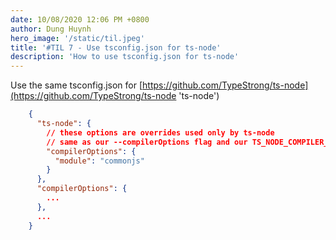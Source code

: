 ```yaml
---
date: 10/08/2020 12:06 PM +0800
author: Dung Huynh
hero_image: '/static/til.jpeg'
title: '#TIL 7 - Use tsconfig.json for ts-node'
description: 'How to use tsconfig.json for ts-node'
---
```


Use the same tsconfig.json for [https://github.com/TypeStrong/ts-node](https://github.com/TypeStrong/ts-node 'ts-node')

```json
    {
      "ts-node": {
        // these options are overrides used only by ts-node
        // same as our --compilerOptions flag and our TS_NODE_COMPILER_OPTIONS environment variable
        "compilerOptions": {
          "module": "commonjs"
        }
      },
      "compilerOptions": {
        ...
      },
      ...
    }
```
